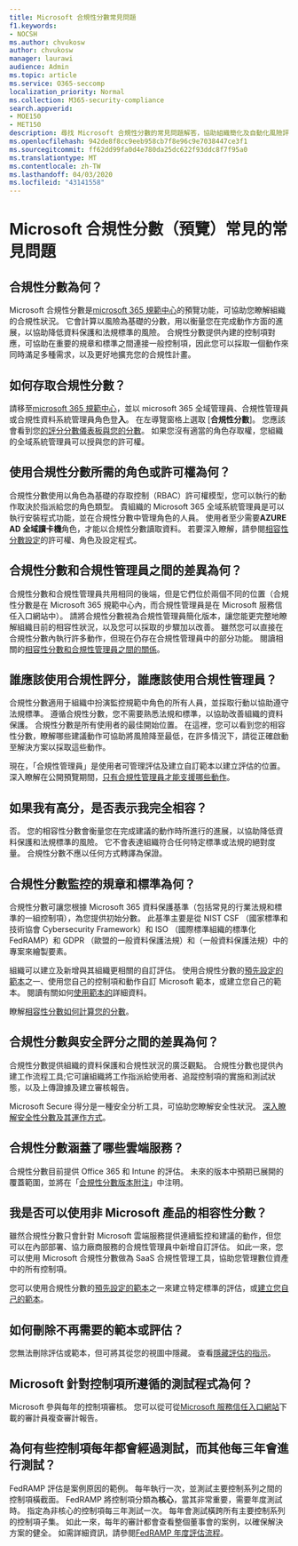 ```yaml
---
title: Microsoft 合規性分數常見問題
f1.keywords:
- NOCSH
ms.author: chvukosw
author: chvukosw
manager: laurawi
audience: Admin
ms.topic: article
ms.service: O365-seccomp
localization_priority: Normal
ms.collection: M365-security-compliance
search.appverid:
- MOE150
- MET150
description: 尋找 Microsoft 合規性分數的常見問題解答，協助組織簡化及自動化風險評估。
ms.openlocfilehash: 942de8f8cc9eeb958cb7f8e96c9e7038447ce3f1
ms.sourcegitcommit: ff62dd99fa0d4e780da25dc622f93ddc8f7f95a0
ms.translationtype: MT
ms.contentlocale: zh-TW
ms.lasthandoff: 04/03/2020
ms.locfileid: "43141558"
---
```

# <a name="microsoft-compliance-score-preview-frequently-asked-questions"></a>Microsoft 合規性分數（預覽）常見的常見問題

## <a name="what-is-compliance-score"></a>合規性分數為何？

Microsoft 合規性分數是[microsoft 365 規範中心](microsoft-365-compliance-center.md)的預覽功能，可協助您瞭解組織的合規性狀況。 它會計算以風險為基礎的分數，用以衡量您在完成動作方面的進展，以協助降低資料保護和法規標準的風險。 合規性分數提供內建的控制項對應，可協助在重要的規章和標準之間連接一般控制項，因此您可以採取一個動作來同時滿足多種需求，以及更好地擴充您的合規性計畫。

## <a name="how-do-i-access-compliance-score"></a>如何存取合規性分數？

請移至[microsoft 365 規範中心](https://compliance.microsoft.com/)，並以 microsoft 365 全域管理員、合規性管理員或合規性資料系統管理員角色登**入**。 在左導覽窗格上選取 [**合規性分數**]。 您應該會看到您[的評分分數儀表板與您的分數](compliance-score-setup.md#understand-the-compliance-score-dashboard)。 如果您沒有適當的角色存取權，您組織的全域系統管理員可以授與您的許可權。

## <a name="what-roles-or-permissions-are-needed-to-use-compliance-score"></a>使用合規性分數所需的角色或許可權為何？

合規性分數使用以角色為基礎的存取控制（RBAC）許可權模型，您可以執行的動作取決於指派給您的角色類型。 貴組織的 Microsoft 365 全域系統管理員是可以執行安裝程式功能，並在合規性分數中管理角色的人員。 使用者至少需要**AZURE AD 全域讀卡機**角色，才能以合規性分數讀取資料。 若要深入瞭解，請參閱[相容性分數設定](compliance-score-setup.md)的許可權、角色及設定程式。

## <a name="what-is-the-difference-between-compliance-score-and-compliance-manager"></a>合規性分數和合規性管理員之間的差異為何？

合規性分數和合規性管理員共用相同的後端，但是它們位於兩個不同的位置（合規性分數是在 Microsoft 365 規範中心內，而合規性管理員是在 Microsoft 服務信任入口網站中）。 請將合規性分數視為合規性管理員簡化版本，讓您能更完整地瞭解組織目前的相容性狀況，以及您可以採取的步驟加以改善。 雖然您可以直接在合規性分數內執行許多動作，但現在仍存在合規性管理員中的部分功能。 閱讀相關的[相容性分數和合規性管理員之間的關係](compliance-score.md#relationship-to-compliance-manager)。

## <a name="who-should-use-compliance-score-and-who-should-use-compliance-manager"></a>誰應該使用合規性評分，誰應該使用合規性管理員？

合規性分數適用于組織中扮演監控規範中角色的所有人員，並採取行動以協助遵守法規標準。 遵循合規性分數，您不需要熟悉法規和標準，以協助改善組織的資料保護。 合規性分數是所有使用者的最佳開始位置。 在這裡，您可以看到您的相容性分數，瞭解哪些建議動作可協助將風險降至最低，在許多情況下，請從正確啟動至解決方案以採取這些動作。

現在，「合規性管理員」是使用者可管理評估及建立自訂範本以建立評估的位置。 深入瞭解在公開預覽期間，[只有合規性管理員才能支援哪些動作](compliance-score-release-notes.md#compliance-score-relationship-to-compliance-manager)。

## <a name="if-i-have-a-high-score-does-it-mean-im-fully-compliant"></a>如果我有高分，是否表示我完全相容？

否。 您的相容性分數會衡量您在完成建議的動作時所進行的進展，以協助降低資料保護和法規標準的風險。 它不會表達組織符合任何特定標準或法規的絕對度量。 合規性分數不應以任何方式轉譯為保證。

## <a name="what-regulations-and-standards-does-compliance-score-monitor"></a>合規性分數監控的規章和標準為何？

合規性分數可讓您根據 Microsoft 365 資料保護基準（包括常見的行業法規和標準的一組控制項），為您提供初始分數。 此基準主要是從 NIST CSF （國家標準和技術協會 Cybersecurity Framework）和 ISO （國際標準組織的標準化 FedRAMP）和 GDPR （歐盟的一般資料保護法規）和（一般資料保護法規）中的專案來繪製要素。

組織可以建立及新增與其組織更相關的自訂評估。 使用合規性分數的[預先設定的範本](compliance-score.md#templates)之一、使用您自己的控制項和動作自訂 Microsoft 範本，或建立您自己的範本。 閱讀有關如何[使用範本的](working-with-compliance-manager.md#templates)詳細資料。

瞭解[相容性分數如何計算您的分數](compliance-score-methodology.md)。

## <a name="what-is-the-difference-between-compliance-score-and-secure-score"></a>合規性分數與安全評分之間的差異為何？

合規性分數提供組織的資料保護和合規性狀況的廣泛觀點。 合規性分數也提供內建工作流程工具;它可讓組織將工作指派給使用者、追蹤控制項的實施和測試狀態，以及上傳證據及建立審核報告。

Microsoft Secure 得分是一種安全分析工具，可協助您瞭解安全性狀況。 [深入瞭解安全性分數及其運作方式](../security/mtp/microsoft-secure-score.md)。

## <a name="which-cloud-services-are-covered-by-compliance-score"></a>合規性分數涵蓋了哪些雲端服務？

合規性分數目前提供 Office 365 和 Intune 的評估。 未來的版本中預期已展開的覆蓋範圍，並將在「[合規性分數版本附注](compliance-score-release-notes.md)」中注明。

## <a name="can-i-use-compliance-score-for-non-microsoft-products"></a>我是否可以使用非 Microsoft 產品的相容性分數？

雖然合規性分數只會針對 Microsoft 雲端服務提供連續監控和建議的動作，但您可以在內部部署、協力廠商服務的合規性管理員中新增自訂評估。 如此一來，您可以使用 Microsoft 合規性分數做為 SaaS 合規性管理工具，協助您管理數位資產中的所有控制項。

您可以使用合規性分數的[預先設定的範本](compliance-score.md#templates)之一來建立特定標準的評估，或[建立您自己的範本](working-with-compliance-manager.md#create-a-template)。

## <a name="how-do-i-delete-a-template-or-assessment-i-no-longer-need"></a>如何刪除不再需要的範本或評估？

您無法刪除評估或範本，但可將其從您的視圖中隱藏。 查看[隱藏評估的指示](working-with-compliance-manager.md#hide-a-template-or-an-assessment)。

## <a name="what-test-procedures-does-microsoft-follow-for-controls"></a>Microsoft 針對控制項所遵循的測試程式為何？

Microsoft 參與每年的控制項審核。 您可以從可從[Microsoft 服務信任入口網站](https://servicetrust.microsoft.com/ViewPage/MSComplianceGuideV3)下載的審計員複查審計報告。

## <a name="why-are-some-controls-tested-annually-and-others-tested-every-three-years"></a>為何有些控制項每年都會經過測試，而其他每三年會進行測試？

FedRAMP 評估是案例原因的範例。 每年執行一次，並測試主要控制系列之間的控制項橫截面。 FedRAMP 將控制項分類為**核心**，當其非常重要，需要年度測試時。 指定為非核心的控制項每三年測試一次。 每年會測試橫跨所有主要控制系列的控制項子集。 如此一來，每年的審計都會查看整個董事會的案例，以確保解決方案的健全。 如需詳細資訊，請參閱[FedRAMP 年度評估流程](https://www.fedramp.gov/annual-assessment-guidance/)。
